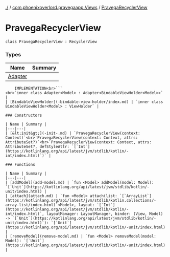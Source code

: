 [./](../../index.md) / [com.phoenixoverlord.pravegaapp.Views](../index.md) / [PravegaRecyclerView](./index.md)

# PravegaRecyclerView

`class PravegaRecyclerView : RecyclerView`

### Types

| Name | Summary |
|---|---|
| [Adapter](-adapter/index.md) |

```
    IMPLEMENTATION<br>```
<br>`inner class Adapter<Model> : Adapter<BindableViewHolder<Model>>` |
| [BindableViewHolder](-bindable-view-holder/index.md) | `inner class BindableViewHolder<Model> : ViewHolder` |

### Constructors

| Name | Summary |
|---|---|
| [&lt;init&gt;](-init-.md) | `PravegaRecyclerView(context: Context)`<br>`PravegaRecyclerView(context: Context, attrs: AttributeSet?)`<br>`PravegaRecyclerView(context: Context, attrs: AttributeSet?, defStyleAttr: `[`Int`](https://kotlinlang.org/api/latest/jvm/stdlib/kotlin/-int/index.html)`)` |

### Functions

| Name | Summary |
|---|---|
| [addModel](add-model.md) | `fun <Model> addModel(model: Model): `[`Unit`](https://kotlinlang.org/api/latest/jvm/stdlib/kotlin/-unit/index.html) |
| [attach](attach.md) | `fun <Model> attach(list: `[`ArrayList`](https://kotlinlang.org/api/latest/jvm/stdlib/kotlin.collections/-array-list/index.html)`<Model>, layout: `[`Int`](https://kotlinlang.org/api/latest/jvm/stdlib/kotlin/-int/index.html)`, layoutManager: LayoutManager, binder: (View, Model) -> `[`Unit`](https://kotlinlang.org/api/latest/jvm/stdlib/kotlin/-unit/index.html)`): `[`Unit`](https://kotlinlang.org/api/latest/jvm/stdlib/kotlin/-unit/index.html) |
| [removeModel](remove-model.md) | `fun <Model> removeModel(model: Model): `[`Unit`](https://kotlinlang.org/api/latest/jvm/stdlib/kotlin/-unit/index.html) |
